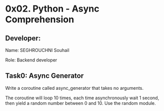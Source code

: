 # 0x02. Python - Async Comprehension
## Developer:
Name: SEGHROUCHNI Souhail

Role: Backend developer

## Task0: Async Generator
Write a coroutine called async_generator that takes no arguments.

The coroutine will loop 10 times, each time asynchronously wait 1 second, then yield a random number between 0 and 10. Use the random module.